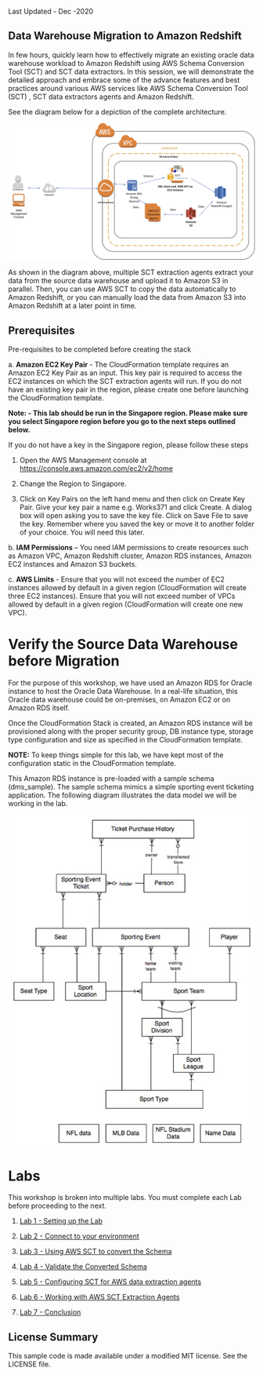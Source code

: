Last Updated - Dec -2020

## Data Warehouse Migration to Amazon Redshift

In few hours, quickly learn how to effectively migrate an existing oracle data warehouse workload to Amazon Redshift using AWS Schema Conversion Tool (SCT) and SCT data extractors.   In this session, we will demonstrate the detailed  approach and embrace some of the advance features and best practices around various AWS services like AWS Schema Conversion Tool (SCT) ,  SCT data extractors agents  and Amazon Redshift.   

See the diagram below for a depiction of the complete architecture.

![Migration Workshop Architecture](img/lab-arch.jpg)

As shown in the diagram above, multiple SCT extraction agents extract your data from the source data warehouse and upload it to Amazon S3 in parallel. Then, you can use AWS SCT to copy the data automatically to Amazon Redshift, or you can manually load the data from Amazon S3 into Amazon Redshift at a later point in time.

## Prerequisites

Pre-requisites to be completed before creating the stack

a.	**Amazon EC2 Key Pair** - The CloudFormation template requires an Amazon EC2 Key Pair as an input. This key pair is required to access the EC2 instances on which the SCT extraction agents will run. If you do not have an existing key pair in the region, please create one before launching the CloudFormation template.

**Note: - This lab should be run in the Singapore region. Please make sure you select Singapore region before you go to the next steps outlined below.**

If you do not have a key in the Singapore region, please follow these steps

1. Open the AWS Management console at https://console.aws.amazon.com/ec2/v2/home

2. Change the Region to Singapore.

3. Click on Key Pairs on the left hand menu and then click on Create Key Pair.   Give your key pair a name e.g. Works371 and click Create. A dialog box will open asking you to save the key file. Click on Save File to save the key. Remember where you saved the key or move it to another folder of your choice. You will need this later.


b. **IAM Permissions** – You need IAM permissions to create resources such as Amazon VPC, Amazon Redshift cluster, Amazon RDS instances, Amazon EC2 instances and Amazon S3 buckets.

c.	**AWS Limits** - Ensure that you will not exceed the number of EC2 instances allowed by default in a given region (CloudFormation will create three EC2 instances). Ensure that you will not exceed number of VPCs allowed by default in a given region (CloudFormation will create one new VPC).

# Verify the Source Data Warehouse before Migration

For the purpose of this workshop, we have used an Amazon RDS for Oracle instance to host the Oracle Data Warehouse. In a real-life situation, this Oracle data warehouse could be on-premises, on Amazon EC2 or on Amazon RDS itself.

Once the CloudFormation Stack is created, an Amazon RDS instance will be provisioned along with the proper security group, DB instance type, storage type configuration and size as specified in the CloudFormation template.

**NOTE:** To keep things simple for this lab, we have kept most of the configuration static in the CloudFormation template.

This Amazon RDS instance is pre-loaded with a sample schema (dms_sample). The sample schema mimics a simple sporting event ticketing application. The following diagram illustrates the data model we will be working in the lab.

![CloudFormation](img/lab2-image1.png)

# Labs
This workshop is broken into multiple labs. You must complete each Lab before proceeding to the next.

1. [Lab 1 - Setting up the Lab](Lab-Part1.md)

2. [Lab 2 - Connect to your environment](Lab-Part2.md)

3. [Lab 3 - Using AWS SCT to convert the Schema](Lab-Part3.md)

4. [Lab 4 - Validate the Converted Schema](Lab-Part4.md)

5. [Lab 5 - Configuring SCT for AWS data extraction agents](Lab-Part5.md)

6. [Lab 6 - Working with AWS SCT Extraction Agents](Lab-Part6.md)

7. [Lab 7 - Conclusion](Lab-Part7.md)


## License Summary

This sample code is made available under a modified MIT license. See the LICENSE file.
